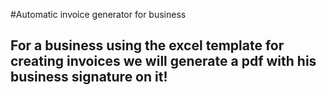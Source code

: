 #Automatic invoice generator for business
## For a business using the excel template for creating invoices we will generate a pdf with his business signature on it!